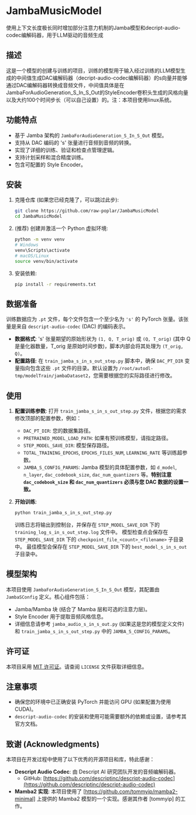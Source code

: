 # JambaMusicModel
使用上下文长度极长同时增加部分注意力机制的Jamba模型和decript-audio-codec编解码器，用于LLM驱动的音频生成

## 描述

这是一个模型的创建与训练的项目，训练的模型用于输入经过训练的LLM模型生成的中间值生成DAC编解码器（decript-audio-codec编解码器）的s向量并能够通过DAC编解码器转换成音频文件，中间值具体是在JambaForAudioGeneration_S_In_S_Out的StyleEncoder卷积头生成的风格向量以及大约100个时间步长（可以自己设置）的。注：本项目使用linux系统。

## 功能特点

*   基于 Jamba 架构的 `JambaForAudioGeneration_S_In_S_Out` 模型。
*   支持从 DAC 编码的 's' 张量进行音频到音频的转换。
*   实现了详细的训练、验证和检查点管理逻辑。
*   支持计划采样和混合精度训练。
*   包含可配置的 Style Encoder。

## 安装

1.  克隆仓库 (如果您已经克隆了，可以跳过此步):
    ```bash
    git clone https://github.com/raw-poplar/JambaMusicModel
    cd JambaMusicModel
    ```
2.  (推荐) 创建并激活一个 Python 虚拟环境:
    ```bash
    python -m venv venv
    # Windows
    venv\Scripts\activate
    # macOS/Linux
    source venv/bin/activate
    ```
3.  安装依赖:
    ```bash
    pip install -r requirements.txt
    ```

## 数据准备

训练数据应为 `.pt` 文件，每个文件包含一个至少名为 `'s'` 的 PyTorch 张量。该张量是来自 `descript-audio-codec` (DAC) 的编码表示。

*   **数据格式**: 's' 张量期望的原始形状为 `(1, Q, T_orig)` 或 `(Q, T_orig)` (其中 Q 是量化器数量，T_orig 是原始时间步数)，脚本内部会将其处理为 `(T_orig, Q)`。
*   **配置路径**: 在 `train_jamba_s_in_s_out_step.py` 脚本中，确保 `DAC_PT_DIR` 变量指向包含这些 `.pt` 文件的目录。默认设置为 `/root/autodl-tmp/modelTrain/jambaDataset2`，您需要根据您的实际路径进行修改。

## 使用

1.  **配置训练参数**: 打开 `train_jamba_s_in_s_out_step.py` 文件，根据您的需求修改顶部的配置参数，例如：
    *   `DAC_PT_DIR`: 您的数据集路径。
    *   `PRETRAINED_MODEL_LOAD_PATH`: 如果有预训练模型，请指定路径。
    *   `STEP_MODEL_SAVE_DIR`: 模型保存路径。
    *   `TOTAL_TRAINING_EPOCHS`, `EPOCHS_FILES_NUM`, `LEARNING_RATE` 等训练超参数。
    *   `JAMBA_S_CONFIG_PARAMS`: Jamba 模型的具体配置参数，如 `d_model`, `n_layer`, `dac_codebook_size`, `dac_num_quantizers` 等。**特别注意 `dac_codebook_size` 和 `dac_num_quantizers` 必须与您 DAC 数据的设置一致。**

2.  **开始训练**:
    ```bash
    python train_jamba_s_in_s_out_step.py
    ```
    训练日志将输出到控制台，并保存在 `STEP_MODEL_SAVE_DIR` 下的 `training_log_s_in_s_out_step.log` 文件中。
    模型检查点会保存在 `STEP_MODEL_SAVE_DIR` 下的 `checkpoint_file_<count>_<filename>` 子目录中。
    最佳模型会保存在 `STEP_MODEL_SAVE_DIR` 下的 `best_model_s_in_s_out` 子目录中。

## 模型架构

本项目使用 `JambaForAudioGeneration_S_In_S_Out` 模型，其配置由 `JambaSConfig` 定义。核心组件包括：
*   Jamba/Mamba 块 (结合了 Mamba 层和可选的注意力层)。
*   Style Encoder 用于提取音频风格信息。
*   详细信息请参考 `jamba_audio_s_in_s_out.py` (如果这是您的模型定义文件) 和 `train_jamba_s_in_s_out_step.py` 中的 `JAMBA_S_CONFIG_PARAMS`。

## 许可证

本项目采用 [MIT 许可证](LICENSE)。请查阅 `LICENSE` 文件获取详细信息。

## 注意事项

*   确保您的环境中已正确安装 PyTorch 并能访问 GPU (如果配置为使用 CUDA)。
*   `descript-audio-codec` 的安装和使用可能需要额外的依赖或设置，请参考其官方文档。

## 致谢 (Acknowledgments)

本项目在开发过程中使用了以下优秀的开源项目和库，特此感谢：

*   **Descript Audio Codec**: 由 Descript AI 研究团队开发的音频编解码器。
    *   GitHub: [https://github.com/descriptinc/descript-audio-codec](https://github.com/descriptinc/descript-audio-codec)
*   **Mamba2 实现**: 本项目使用了 [https://github.com/tommyip/mamba2-minimal] 上提供的 Mamba2 模型的一个实现。感谢其作者 [tommyip] 的工作。

<!-- 如果您还参考了其他论文、代码库或受到了某些工作的启发，也请在这里列出。 --> 
